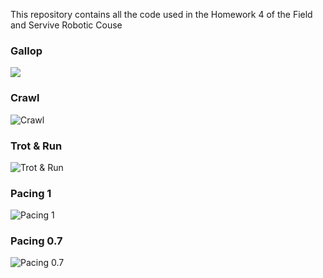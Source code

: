 This repository contains all the code used in the Homework 4 of the Field and Servive Robotic Couse
### Gallop

![](https://raw.githubusercontent.com/salvatoredeluca/FSR_HOMEWORK4/main/media/gallop.gif.gif)


### Crawl
![Crawl](./media/crawl.gif)

### Trot & Run
![Trot & Run](./media/trot_run.gif)

### Pacing 1
![Pacing 1](./media/pacing_1.gif)

### Pacing 0.7
![Pacing 0.7](./media/pacing_07.gif)



